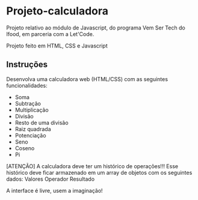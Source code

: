 # Projeto-calculadora

Projeto relativo ao módulo de Javascript, do programa Vem Ser Tech do Ifood, em parceria com a Let'Code. 

Projeto feito em HTML, CSS e Javascript

## Instruções 

Desenvolva uma calculadora web (HTML/CSS) com as seguintes funcionalidades:

* Soma
* Subtração
* Multiplicação
* Divisão
* Resto de uma divisão
* Raiz quadrada
* Potenciação
* Seno
* Coseno
* Pi

[ATENÇÃO] A calculadora deve ter um histórico de operações!!!
    Esse histórico deve ficar armazenado em um array de objetos com os seguintes dados:
        Valores
        Operador
        Resultado

A interface é livre, usem a imaginação!

